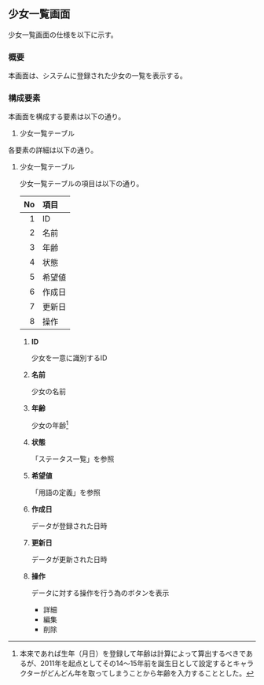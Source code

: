## 少女一覧画面

少女一覧画面の仕様を以下に示す。

### 概要

本画面は、システムに登録された少女の一覧を表示する。

### 構成要素

本画面を構成する要素は以下の通り。

1. 少女一覧テーブル

各要素の詳細は以下の通り。

1. 少女一覧テーブル

    少女一覧テーブルの項目は以下の通り。

    | No | 項目   |
    |---:|:-------|
    |  1 | ID     |
    |  2 | 名前   |
    |  3 | 年齢   |
    |  4 | 状態   |
    |  5 | 希望値 |
    |  6 | 作成日 |
    |  7 | 更新日 |
    |  8 | 操作   |

    1. **ID**

        少女を一意に識別するID

    2. **名前**

        少女の名前

    3. **年齢**

        少女の年齢[^1]

    4. **状態**

        「ステータス一覧」を参照

    5. **希望値**

        「用語の定義」を参照

    6. **作成日**

        データが登録された日時

    7. **更新日**

        データが更新された日時

    8. **操作**

        データに対する操作を行う為のボタンを表示

        - 詳細
        - 編集
        - 削除

[^1]: 本来であれば生年（月日）を登録して年齢は計算によって算出するべきであるが、2011年を起点としてその14〜15年前を誕生日として設定するとキャラクターがどんどん年を取ってしまうことから年齢を入力することとした。
